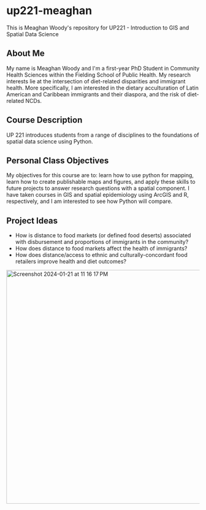 # up221-meaghan

This is Meaghan Woody's repository for UP221 - Introduction to GIS and Spatial Data Science

## About Me

My name is Meaghan Woody and I'm a first-year PhD Student in Community Health Sciences within the Fielding School of Public Health. My research interests lie at the intersection of diet-related disparities and immigrant health. More specifically, I am interested in the dietary acculturation of Latin American and Caribbean immigrants and their diaspora, and the risk of diet-related NCDs. 

## Course Description

UP 221 introduces students from a range of disciplines to the foundations of spatial data science using Python.

## Personal Class Objectives

My objectives for this course are to: learn how to use python for mapping, learn how to create publishable maps and figures, and apply these skills to future projects to answer research questions with a spatial component. I have taken courses in GIS and spatial epidemiology using ArcGIS and R, respectively, and I am interested to see how Python will compare.

## Project Ideas

- How is distance to food markets (or defined food deserts) associated with disbursement and proportions of immigrants in the community?
- How does distance to food markets affect the health of immigrants?
- How does distance/access to ethnic and culturally-concordant food retailers improve health and diet outcomes?
<img width="610" alt="Screenshot 2024-01-21 at 11 16 17 PM" src="https://github.com/mwoody4/up221-meaghan/assets/156032705/aef3cb3d-6be3-4275-a422-242cfe26f42b">


